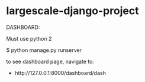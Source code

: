 # largescale-django-project

DASHBOARD:
<p>Must use python 2</p>

<p>$ python manage.py runserver</p>

to see dashboard page, navigate to:
<ul>
<li>http://127.0.0.1:8000/dashboard/dash</li>
</ul>
